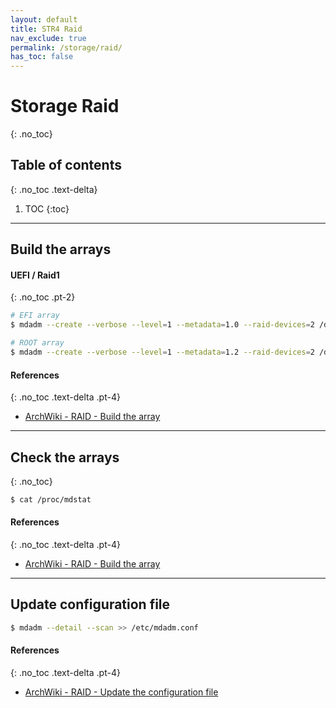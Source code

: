 ```yaml
---
layout: default
title: STR4 Raid
nav_exclude: true
permalink: /storage/raid/
has_toc: false
---
```


# Storage Raid
{: .no_toc}

## Table of contents
{: .no_toc .text-delta}

1. TOC
{:toc}

---

## Build the arrays

#### UEFI / Raid1
{: .no_toc .pt-2}

```bash
# EFI array
$ mdadm --create --verbose --level=1 --metadata=1.0 --raid-devices=2 /dev/md/efi /dev/sda1 /dev/sdb1

# ROOT array
$ mdadm --create --verbose --level=1 --metadata=1.2 --raid-devices=2 /dev/md/root /dev/sda2 /dev/sdb2
```

#### References
{: .no_toc .text-delta .pt-4}

- [ArchWiki - RAID - Build the array](https://wiki.archlinux.org/index.php/RAID#Build_the_array)

---

## Check the arrays
{: .no_toc}

```bash
$ cat /proc/mdstat
```

#### References
{: .no_toc .text-delta .pt-4}

- [ArchWiki - RAID - Build the array](https://wiki.archlinux.org/index.php/RAID#Build_the_array)

---

## Update configuration file

```bash
$ mdadm --detail --scan >> /etc/mdadm.conf
```

#### References
{: .no_toc .text-delta .pt-4}

- [ArchWiki - RAID - Update the configuration file](https://wiki.archlinux.org/index.php/RAID#Update_configuration_file)
